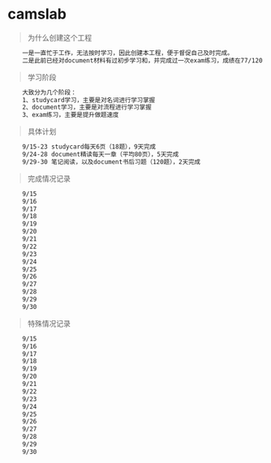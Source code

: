 # camslab

> 为什么创建这个工程
``` bash
    一是一直忙于工作，无法按时学习，因此创建本工程，便于督促自己及时完成。
    二是此前已经对document材料有过初步学习和，并完成过一次exam练习，成绩在77/120，由于书后练习并非真题，且也未达到理论上的合格成绩，因此希望静下心来深入了解，希望取得更好成绩
```

> 学习阶段
``` bash
    大致分为几个阶段：
    1、studycard学习，主要是对名词进行学习掌握
    2、document学习，主要是对流程进行学习掌握
    3、exam练习，主要是提升做题速度
```

> 具体计划
``` bash
    9/15-23 studycard每天6页（18题），9天完成
    9/24-28	document精读每天一章（平均80页），5天完成
    9/29-30	笔记阅读，以及document书后习题（120题），2天完成
```

> 完成情况记录
``` bash
    9/15	
    9/16	
    9/17	
    9/18	
    9/19	
    9/20	
    9/21	
    9/22	
    9/23	
    9/24	
    9/25	
    9/26	
    9/27	
    9/28	
    9/29	
    9/30	
```

> 特殊情况记录
``` bash
    9/15	
    9/16	
    9/17	
    9/18	
    9/19	
    9/20	
    9/21	
    9/22	
    9/23	
    9/24	
    9/25	
    9/26	
    9/27	
    9/28	
    9/29	
    9/30	
```